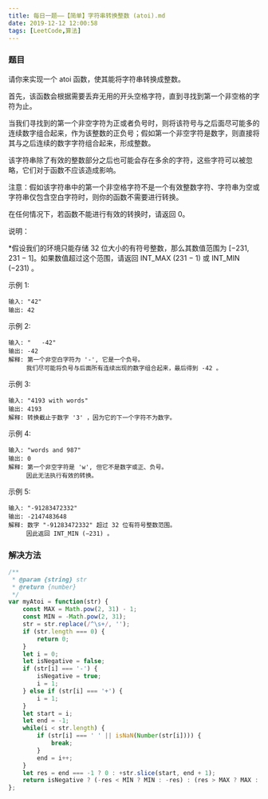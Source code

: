 ```yaml
---
title: 每日一题——【简单】字符串转换整数 (atoi).md
date: 2019-12-12 12:00:58
tags: [LeetCode,算法]
---
```


### 题目
请你来实现一个 atoi 函数，使其能将字符串转换成整数。

首先，该函数会根据需要丢弃无用的开头空格字符，直到寻找到第一个非空格的字符为止。

当我们寻找到的第一个非空字符为正或者负号时，则将该符号与之后面尽可能多的连续数字组合起来，作为该整数的正负号；假如第一个非空字符是数字，则直接将其与之后连续的数字字符组合起来，形成整数。

该字符串除了有效的整数部分之后也可能会存在多余的字符，这些字符可以被忽略，它们对于函数不应该造成影响。

注意：假如该字符串中的第一个非空格字符不是一个有效整数字符、字符串为空或字符串仅包含空白字符时，则你的函数不需要进行转换。

在任何情况下，若函数不能进行有效的转换时，请返回 0。

说明：

*假设我们的环境只能存储 32 位大小的有符号整数，那么其数值范围为 [−231,  231 − 1]。如果数值超过这个范围，请返回  INT_MAX (231 − 1) 或 INT_MIN (−231) 。

示例 1:
```
输入: "42"
输出: 42
```
示例 2:
```
输入: "   -42"
输出: -42
解释: 第一个非空白字符为 '-', 它是一个负号。
     我们尽可能将负号与后面所有连续出现的数字组合起来，最后得到 -42 。
```
示例 3:
```
输入: "4193 with words"
输出: 4193
解释: 转换截止于数字 '3' ，因为它的下一个字符不为数字。
```
示例 4:
```
输入: "words and 987"
输出: 0
解释: 第一个非空字符是 'w', 但它不是数字或正、负号。
     因此无法执行有效的转换。
```
示例 5:
```
输入: "-91283472332"
输出: -2147483648
解释: 数字 "-91283472332" 超过 32 位有符号整数范围。 
     因此返回 INT_MIN (−231) 。
```

### 解决方法
```js
/**
 * @param {string} str
 * @return {number}
 */
var myAtoi = function(str) {
    const MAX = Math.pow(2, 31) - 1;
    const MIN = -Math.pow(2, 31);
    str = str.replace(/^\s+/, '');
    if (str.length === 0) {
        return 0;
    }
    let i = 0;
    let isNegative = false;
    if (str[i] === '-') {
        isNegative = true;
        i = 1;
    } else if (str[i] === '+') {
        i = 1;
    }
    let start = i;
    let end = -1;
    while(i < str.length) {
        if (str[i] === ' ' || isNaN(Number(str[i]))) {
            break;
        }
        end = i++;
    }
    let res = end === -1 ? 0 : +str.slice(start, end + 1);
    return isNegative ? (-res < MIN ? MIN : -res) : (res > MAX ? MAX : res);
};
```